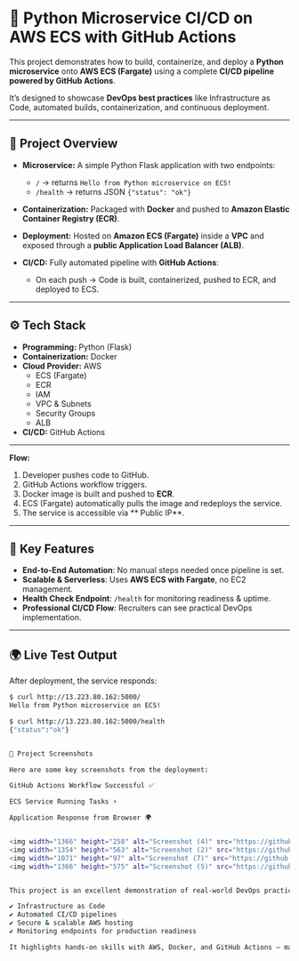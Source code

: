 # 🚀 Python Microservice CI/CD on AWS ECS with GitHub Actions

This project demonstrates how to build, containerize, and deploy a **Python microservice** onto **AWS ECS (Fargate)** using a complete **CI/CD pipeline powered by GitHub Actions**.  

It’s designed to showcase **DevOps best practices** like Infrastructure as Code, automated builds, containerization, and continuous deployment.

---

## 📌 Project Overview

- **Microservice:** A simple Python Flask application with two endpoints:
  - `/` → returns `Hello from Python microservice on ECS!`
  - `/health` → returns JSON `{"status": "ok"}`

- **Containerization:** Packaged with **Docker** and pushed to **Amazon Elastic Container Registry (ECR)**.

- **Deployment:** Hosted on **Amazon ECS (Fargate)** inside a **VPC** and exposed through a **public Application Load Balancer (ALB)**.

- **CI/CD:** Fully automated pipeline with **GitHub Actions**:
  - On each push → Code is built, containerized, pushed to ECR, and deployed to ECS.

---

## ⚙️ Tech Stack

- **Programming:** Python (Flask)
- **Containerization:** Docker
- **Cloud Provider:** AWS
  - ECS (Fargate)
  - ECR
  - IAM
  - VPC & Subnets
  - Security Groups
  - ALB
- **CI/CD:** GitHub Actions

---

**Flow:**
1. Developer pushes code to GitHub.
2. GitHub Actions workflow triggers.
3. Docker image is built and pushed to **ECR**.
4. ECS (Fargate) automatically pulls the image and redeploys the service.
5. The service is accessible via ** Public IP**.

---

## 🔑 Key Features

- **End-to-End Automation**: No manual steps needed once pipeline is set.
- **Scalable & Serverless**: Uses **AWS ECS with Fargate**, no EC2 management.
- **Health Check Endpoint**: `/health` for monitoring readiness & uptime.
- **Professional CI/CD Flow**: Recruiters can see practical DevOps implementation.

---

## 🌍 Live Test Output

After deployment, the service responds:

```bash
$ curl http://13.223.80.162:5000/
Hello from Python microservice on ECS!

$ curl http://13.223.80.162:5000/health
{"status":"ok"}


📸 Project Screenshots

Here are some key screenshots from the deployment:

GitHub Actions Workflow Successful ✅

ECS Service Running Tasks ⚡

Application Response from Browser 🌍


<img width="1366" height="258" alt="Screenshot (4)" src="https://github.com/user-attachments/assets/0e27d38f-48b9-402f-8285-1f4ad6c87bcc" />
<img width="1354" height="563" alt="Screenshot (2)" src="https://github.com/user-attachments/assets/7fb784ad-ecab-4542-96f0-7888f1156bc3" />
<img width="1071" height="97" alt="Screenshot (7)" src="https://github.com/user-attachments/assets/1f0ed58c-54b9-451f-86d6-79b4d6217e93" />
<img width="1366" height="575" alt="Screenshot (5)" src="https://github.com/user-attachments/assets/3d5e5d10-416d-48f8-adce-f535fb54f0c6" />


This project is an excellent demonstration of real-world DevOps practices:

✔️ Infrastructure as Code
✔️ Automated CI/CD pipelines
✔️ Secure & scalable AWS hosting
✔️ Monitoring endpoints for production readiness

It highlights hands-on skills with AWS, Docker, and GitHub Actions — making it a strong portfolio piece for DevOps / Cloud Engineer roles.

